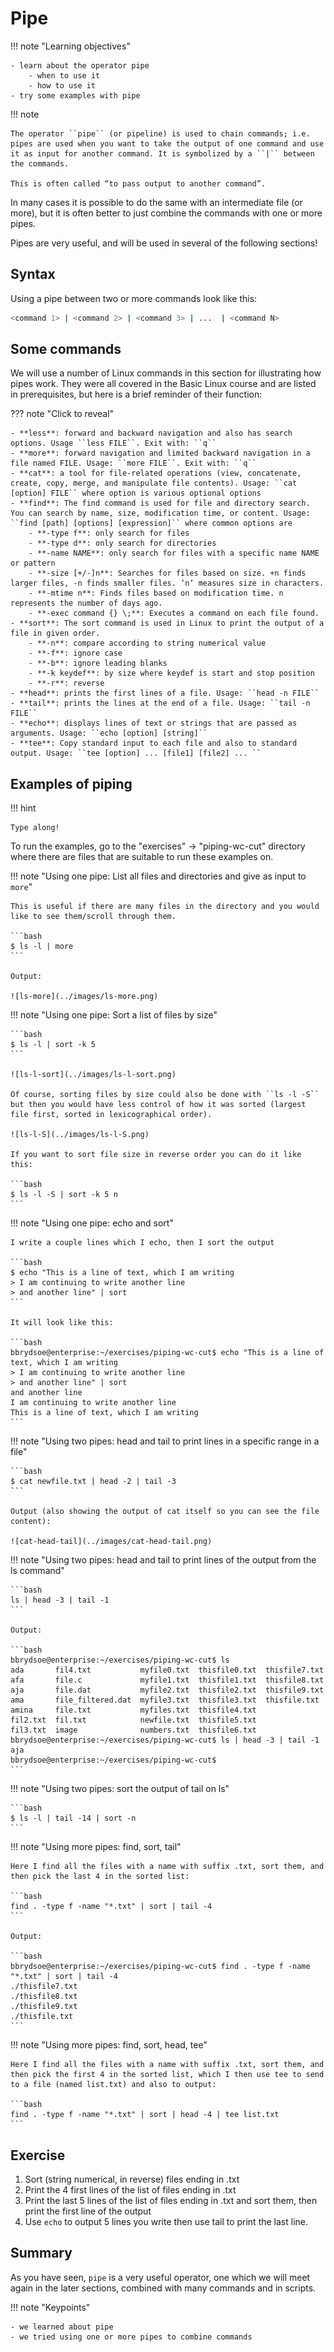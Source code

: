 <!-- markdownlint-disable MD013 --><!-- Let's break the 80 characters per line -->
<!-- markdownlint-disable MD009 --><!-- Let's stop checking for trailing spaces -->
# Pipe

!!! note "Learning objectives"

    - learn about the operator pipe
        - when to use it
        - how to use it
    - try some examples with pipe

!!! note

    The operator ``pipe`` (or pipeline) is used to chain commands; i.e. pipes are used when you want to take the output of one command and use it as input for another command. It is symbolized by a ``|`` between the commands.

    This is often called “to pass output to another command”.

In many cases it is possible to do the same with an intermediate file (or more), but it is often better to just combine the commands with one or more pipes.

Pipes are very useful, and will be used in several of the following sections!

## Syntax

Using a pipe between two or more commands look like this:

```bash
<command 1> | <command 2> | <command 3> | ...  | <command N>
```

## Some commands

We will use a number of Linux commands in this section for illustrating how pipes work. They were all covered in the Basic Linux course and are listed in prerequisites, but here is a brief reminder of their function:

??? note "Click to reveal"

    - **less**: forward and backward navigation and also has search options. Usage ``less FILE``. Exit with: ``q``
    - **more**: forward navigation and limited backward navigation in a file named FILE. Usage: ``more FILE``. Exit with: ``q``
    - **cat**: a tool for file-related operations (view, concatenate, create, copy, merge, and manipulate file contents). Usage: ``cat [option] FILE`` where option is various optional options
    - **find**: The find command is used for file and directory search. You can search by name, size, modification time, or content. Usage: ``find [path] [options] [expression]`` where common options are
        - **-type f**: only search for files
        - **-type d**: only search for directories
        - **-name NAME**: only search for files with a specific name NAME or pattern
        - **-size [+/-]n**: Searches for files based on size. +n finds larger files, -n finds smaller files. ‘n‘ measures size in characters.
        - **-mtime n**: Finds files based on modification time. n represents the number of days ago.
        - **-exec command {} \;**: Executes a command on each file found.
    - **sort**: The sort command is used in Linux to print the output of a file in given order.
        - **-n**: compare according to string numerical value
        - **-f**: ignore case
        - **-b**: ignore leading blanks
        - **-k keydef**: by size where keydef is start and stop position
        - **-r**: reverse
    - **head**: prints the first lines of a file. Usage: ``head -n FILE``
    - **tail**: prints the lines at the end of a file. Usage: ``tail -n FILE``
    - **echo**: displays lines of text or strings that are passed as arguments. Usage: ``echo [option] [string]``
    - **tee**: Copy standard input to each file and also to standard output. Usage: ``tee [option] ... [file1] [file2] ... ``

## Examples of piping

!!! hint

    Type along!

To run the examples, go to the "exercises" -> "piping-wc-cut" directory where there are files that are suitable to run these examples on.

!!! note "Using one pipe: List all files and directories and give as input to `more`"

    This is useful if there are many files in the directory and you would like to see them/scroll through them.

    ```bash
    $ ls -l | more
    ```

    Output:

    ![ls-more](../images/ls-more.png)


!!! note "Using one pipe: Sort a list of files by size"

    ```bash
    $ ls -l | sort -k 5
    ```

    ![ls-l-sort](../images/ls-l-sort.png)

    Of course, sorting files by size could also be done with ``ls -l -S`` but then you would have less control of how it was sorted (largest file first, sorted in lexicographical order).

    ![ls-l-S](../images/ls-l-S.png)

    If you want to sort file size in reverse order you can do it like this:

    ```bash
    $ ls -l -S | sort -k 5 n
    ```

!!! note "Using one pipe: echo and sort"

    I write a couple lines which I echo, then I sort the output

    ```bash
    $ echo "This is a line of text, which I am writing
    > I am continuing to write another line
    > and another line" | sort
    ```

    It will look like this:

    ```bash
    bbrydsoe@enterprise:~/exercises/piping-wc-cut$ echo "This is a line of text, which I am writing
    > I am continuing to write another line
    > and another line" | sort
    and another line
    I am continuing to write another line
    This is a line of text, which I am writing
    ```

!!! note "Using two pipes: head and tail to print lines in a specific range in a file"

    ```bash
    $ cat newfile.txt | head -2 | tail -3
    ```

    Output (also showing the output of cat itself so you can see the file content):

    ![cat-head-tail](../images/cat-head-tail.png)

!!! note "Using two pipes: head and tail to print lines of the output from the ls command"

    ```bash
    ls | head -3 | tail -1
    ```

    Output:

    ```bash
    bbrydsoe@enterprise:~/exercises/piping-wc-cut$ ls
    ada       fil4.txt           myfile0.txt  thisfile0.txt  thisfile7.txt
    afa       file.c             myfile1.txt  thisfile1.txt  thisfile8.txt
    aja       file.dat           myfile2.txt  thisfile2.txt  thisfile9.txt
    ama       file_filtered.dat  myfile3.txt  thisfile3.txt  thisfile.txt
    amina     file.txt           myfiles.txt  thisfile4.txt
    fil2.txt  fil.txt            newfile.txt  thisfile5.txt
    fil3.txt  image              numbers.txt  thisfile6.txt
    bbrydsoe@enterprise:~/exercises/piping-wc-cut$ ls | head -3 | tail -1
    aja
    bbrydsoe@enterprise:~/exercises/piping-wc-cut$
    ```

!!! note "Using two pipes: sort the output of tail on ls"

    ```bash
    $ ls -l | tail -14 | sort -n
    ```

!!! note "Using more pipes: find, sort, tail"

    Here I find all the files with a name with suffix .txt, sort them, and then pick the last 4 in the sorted list:

    ```bash
    find . -type f -name "*.txt" | sort | tail -4
    ```

    Output:

    ```bash
    bbrydsoe@enterprise:~/exercises/piping-wc-cut$ find . -type f -name "*.txt" | sort | tail -4
    ./thisfile7.txt
    ./thisfile8.txt
    ./thisfile9.txt
    ./thisfile.txt
    ```

!!! note "Using more pipes: find, sort, head, tee"

    Here I find all the files with a name with suffix .txt, sort them, and then pick the first 4 in the sorted list, which I then use tee to send to a file (named list.txt) and also to output:

    ```bash
    find . -type f -name "*.txt" | sort | head -4 | tee list.txt
    ```

## Exercise

1. Sort (string numerical, in reverse) files ending in .txt
2. Print the 4 first lines of the list of files ending in .txt
3. Print the last 5 lines of the list of files ending in .txt and sort them, then print the first line of the output
4. Use ``echo`` to output 5 lines you write then use tail to print the last line.

## Summary

As you have seen, ``pipe`` is a very useful operator, one which we will meet again in the later sections, combined with many commands and in scripts.

!!! note "Keypoints"

    - we learned about pipe
    - we tried using one or more pipes to combine commands



